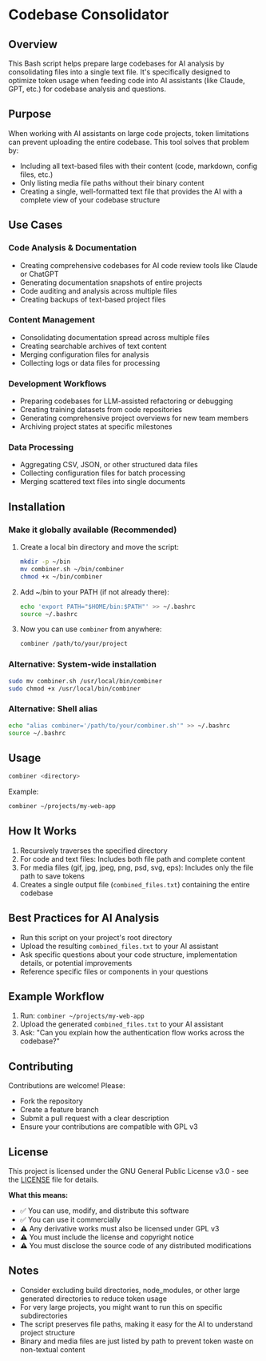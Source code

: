 # Codebase Consolidator

## Overview
This Bash script helps prepare large codebases for AI analysis by consolidating files into a single text file. It's specifically designed to optimize token usage when feeding code into AI assistants (like Claude, GPT, etc.) for codebase analysis and questions.

## Purpose
When working with AI assistants on large code projects, token limitations can prevent uploading the entire codebase. This tool solves that problem by:
- Including all text-based files with their content (code, markdown, config files, etc.)
- Only listing media file paths without their binary content
- Creating a single, well-formatted text file that provides the AI with a complete view of your codebase structure

## Use Cases

### Code Analysis & Documentation
- Creating comprehensive codebases for AI code review tools like Claude or ChatGPT
- Generating documentation snapshots of entire projects
- Code auditing and analysis across multiple files
- Creating backups of text-based project files

### Content Management
- Consolidating documentation spread across multiple files
- Creating searchable archives of text content
- Merging configuration files for analysis
- Collecting logs or data files for processing

### Development Workflows
- Preparing codebases for LLM-assisted refactoring or debugging
- Creating training datasets from code repositories
- Generating comprehensive project overviews for new team members
- Archiving project states at specific milestones

### Data Processing
- Aggregating CSV, JSON, or other structured data files
- Collecting configuration files for batch processing
- Merging scattered text files into single documents

## Installation

### Make it globally available (Recommended)
1. Create a local bin directory and move the script:
   ```bash
   mkdir -p ~/bin
   mv combiner.sh ~/bin/combiner
   chmod +x ~/bin/combiner
   ```

2. Add ~/bin to your PATH (if not already there):
   ```bash
   echo 'export PATH="$HOME/bin:$PATH"' >> ~/.bashrc
   source ~/.bashrc
   ```

3. Now you can use `combiner` from anywhere:
   ```bash
   combiner /path/to/your/project
   ```

### Alternative: System-wide installation
```bash
sudo mv combiner.sh /usr/local/bin/combiner
sudo chmod +x /usr/local/bin/combiner
```

### Alternative: Shell alias
```bash
echo "alias combiner='/path/to/your/combiner.sh'" >> ~/.bashrc
source ~/.bashrc
```

## Usage
```bash
combiner <directory>
```

Example:
```bash
combiner ~/projects/my-web-app
```

## How It Works
1. Recursively traverses the specified directory
2. For code and text files: Includes both file path and complete content
3. For media files (gif, jpg, jpeg, png, psd, svg, eps): Includes only the file path to save tokens
4. Creates a single output file (`combined_files.txt`) containing the entire codebase

## Best Practices for AI Analysis
- Run this script on your project's root directory
- Upload the resulting `combined_files.txt` to your AI assistant
- Ask specific questions about your code structure, implementation details, or potential improvements
- Reference specific files or components in your questions

## Example Workflow
1. Run: `combiner ~/projects/my-web-app`
2. Upload the generated `combined_files.txt` to your AI assistant
3. Ask: "Can you explain how the authentication flow works across the codebase?"

## Contributing
Contributions are welcome! Please:
- Fork the repository
- Create a feature branch
- Submit a pull request with a clear description
- Ensure your contributions are compatible with GPL v3

## License
This project is licensed under the GNU General Public License v3.0 - see the [LICENSE](LICENSE) file for details.

**What this means:**
- ✅ You can use, modify, and distribute this software
- ✅ You can use it commercially
- ⚠️ Any derivative works must also be licensed under GPL v3
- ⚠️ You must include the license and copyright notice
- ⚠️ You must disclose the source code of any distributed modifications

## Notes
- Consider excluding build directories, node_modules, or other large generated directories to reduce token usage
- For very large projects, you might want to run this on specific subdirectories
- The script preserves file paths, making it easy for the AI to understand project structure
- Binary and media files are just listed by path to prevent token waste on non-textual content
